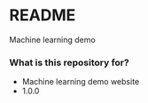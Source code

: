 # README #

Machine learning demo

### What is this repository for? ###

* Machine learning demo website
* 1.0.0